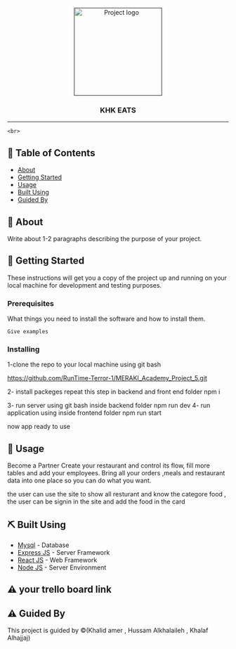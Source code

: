 <p align="center">
  <a href="" rel="noopener">
 <img width=200px height=200px src="https://www.google.com/url?sa=i&url=https%3A%2F%2Fdepositphotos.com%2F84709916%2Fstock-illustration-food-and-restaurant-logo-design.html&psig=AOvVaw3wcrs62GJTyDqxXH-s7EKW&ust=1653246997772000&source=images&cd=vfe&ved=0CAwQjRxqFwoTCKCv6Jin8fcCFQAAAAAdAAAAABAD" alt="Project logo"></a>
</p>

<h3 align="center">KHK EATS</h3>

---

<p align="center"> 

    <br> 
</p>

## 📝 Table of Contents

- [About](#about)
- [Getting Started](#getting_started)
- [Usage](#usage)
- [Built Using](#built_using)
- [Guided By](#guided_by)

## 🧐 About <a name = "about"></a>

Write about 1-2 paragraphs describing the purpose of your project.

## 🏁 Getting Started <a name = "getting_started"></a>

These instructions will get you a copy of the project up and running on your local machine for development and testing purposes.

### Prerequisites

What things you need to install the software and how to install them.

```
Give examples
```

### Installing
1-clone the repo to your local machine using git bash

https://github.com/RunTime-Terror-1/MERAKI_Academy_Project_5.git

2- install packeges repeat this step in backend and front end folder 
npm i

3- run server using git bash inside backend folder
npm run dev
4- run application using inside frontend folder 
npm run start

now app ready to use 

## 🎈 Usage <a name="usage"></a>


Become a Partner
Create your restaurant and control its flow, fill more tables and add your employees. Bring all your orders ,meals and restaurant data into one place so you can do what you want.

the user can use the site to show all resturant and know the categore food , the user can be signin in the site  and add the food in the card

## ⛏️ Built Using <a name = "built_using"></a>

- [Mysql](https://www.mysql.com/) - Database
- [Express JS](https://expressjs.com/) - Server Framework
- [React JS](https://https://reactjs.org/) - Web Framework
- [Node JS](https://nodejs.org/en/) - Server Environment


## ⚠️ your trello board link  <link href="https://trello.com/b/kFgPVk9f/runtimeterror"></link>

## ⚠️ Guided By <a name = "guided_by"></a>

This project is guided by ©️(Khalid amer , Hussam Alkhalaileh , Khalaf Alhajjaj)

